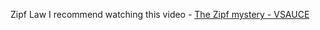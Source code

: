 Zipf Law
I recommend watching this video - [The Zipf mystery - VSAUCE](https://youtu.be/fCn8zs912OE)
